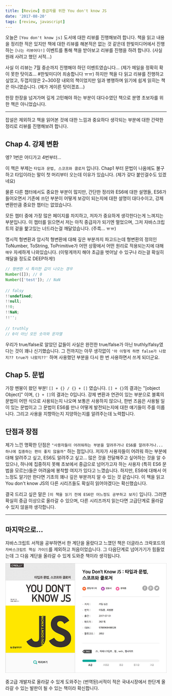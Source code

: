 ```yaml
---
title: [Review] 중급자를 위한 You don't know JS
date: '2017-08-20'
tags: [review, javascript]
---
```


오늘은 `[You don't know js]` 도서에 대한 리뷰를 진행해보려 합니다.
책을 읽고 내용을 정리한 적은 있지만 책에 대한 리뷰를 해본적은 없는 것 같은데
한빛미디어에서 진행하는 `[나는 리뷰어다!]` 이벤트를 통해 책을 받아보고 리뷰를 진행을 하려 합니다.
(사실 원래 사려고 했던 서적...)

사실 이 리뷰는 7월 중순까지 진행해야 하던 이벤트였습니다... (제가 메일을 정확히 확이 못한 탓이죠... #한빛미디어 죄송합니다 ㅠㅠ)
하지만 책을 다 읽고 리뷰를 진행하고 싶었고, 두껍지않은 2~300장 내외의 책이었지만 일과 병행하며 읽기에
쉽게 읽히는 책은 아니였습니다. (제가 게이른 탓이겠죠...)

한장 한장을 넘겨가며 깊게 고민해야 하는 부분이 대다수였던 책으로 분명 초보자를 위한 책은 아니었습니다.

---

잡설은 제외하고 책을 읽어본 것에 대한 느낌과 중요하다 생각되는 부분에 대한
간략한 정리로 리뷰를 진행해보려 합니다.

## Chap 4. 강제 변환

엥? 1번은 어디가고 4번부터...

이 책은 부제는 `타입과 문법, 스코프와 클로저` 입니다. Chap1 부터 문법이 나옴에도 불구하고
타입이라는 말이 첫 머리부터 오는데 이유가 있습니다. (제가 갖다 붙인걸수도 있겠네요)

물론 다른 챕터에서도 중요한 부분이 많지만, 간단한 정리와 ES6에 대한 설명들, ES6가 들어오면서
기존에 쓰던 부분이 어떻게 보강이 되는지에 대한 설명이 대다수이고, 강제 변환만큼 중요한 챕터는 없었습니다.

모든 챕터 중에 가장 많은 페이지를 차지하고, 저자가 중요하게 생각한다는게 느껴지는 부분입니다.
이 챕터를 읽으면서 저는 아직 중급자가 되기엔 멀었으며, 그저 자바스크립트의 겉을 핥고있는 너드라는걸
깨달았습니다. (주륵... ㅠㅠ)

명시적 형변환과 암시적 형변환에 대해 깊은 부분까지 파고드는데 형변환의 정의인
ToNumber, ToString, ToPrimitive가 어떤 상황에서 어떤 원리로 적용되는지에 대해 `매우` 자세하게
나와있습니다. (이렇게까지 해야 초급을 벗어날 수 있구나 라는걸 확실히 깨달을 정도로 DEEP하게!)

```javascript
// 형변환 시 특이한 값이 나오는 경우
Number([]); // 0
Number(['test']); // NaN

// falsy
!!undefined;
!!null;
!!0;
!!NaN;
!!'';

// truthly
// 0이 아닌 모든 숫자와 문자열
```

우리가 true/false로 알았던 값들이 사실은 완전한 true/false가 아닌 truthly/falsy였다는 것이
꽤나 신기했습니다. 그 전까지는 아무 생각없이 `'아 이렇게 하면 false가 나왔지?? true가 나왔지??'`
하며 사용했던 부분을 다시 한 번 사용하면서 쓰게 되더군요.

## Chap 5. 문법

가장 멘붕이 왔던 부분! `[] + {} / {} + []` 였습니다. `[] + {}`의 결과는 "[object Object]"
이며, `{} + []`의 결과는 0입니다. 강제 변환과 연관이 있는 부분으로 블록의 문법이 어떤 식으로 사용되는지
나오며 보통은 사용하지 않으나, 한번 즈음은 사용될 일이 있는 문법이고 그 문법이 ES6를 만나 어떻게
발전되는지에 대한 얘기들이 주를 이룹니다. 그리고 사용을 지향하는지 지양하는지를 알려주는데 노력합니다.

## 단점과 장점

제가 느낀 명확한 단점은 `"사용자들이 어려워하는 부분을 알려주거나 ES6를 알려주거나... 하나에 집중하는 편이 좋지 않을까"` 하는 점입니다. 저자가 사용자들이 어려워 하는 부분에 대해 알려주고 싶고,
ES6도 알려주고 싶고... 많은 것을 전달해주고 싶어하는 것을 알 수 있으나, 하나에 집중하지 못해 초보에서
중급으로 넘어가고자 하는 사용자 (특히 ES6 문법을 모르는)들은 어려움에 봉착할 여지가 있다고 느꼈습니다.
하지만, ES6에 대해서 어느정도 알기만 한다면 기초의 꽤나 깊은 부분까지 알 수 있는 것 같습니다.
이 책을 읽고 You don't know JS의 다른 시리즈들도 확실히 읽어야겠다는 확신했습니다.

결국 드리고 싶은 말은 `[이 책을 읽기 전에 ES6만 어느정도 공부하고 보자]` 입니다. 그러면 확실히
중급 이상으로 올라갈 수 있으며, 다른 시리즈까지 읽는다면 고급단계로 올라갈 수 있지 않을까 생각합니다.

---

## 마지막으로...

자바스크립트 서적을 공부하면서 한 계단을 올랐다고 느꼈던 책은 더글라스 크락포드의
`자바스크립트 핵심 가이드`를 제외하고 처음이었습니다. 그 다음단계로 넘어가기가 힘들었는데 그 다음 계단을
올라갈 수 있게 도와준 책이라 생각됩니다.

![hanbit](./hanbit.jpg)

중고급 개발자로 올라갈 수 있게 도와주는 (번역된)서적이 적은 국내시장에서 한단계 올라갈 수 있는
발판이 될 수 있는 책이라 확신합니다.
